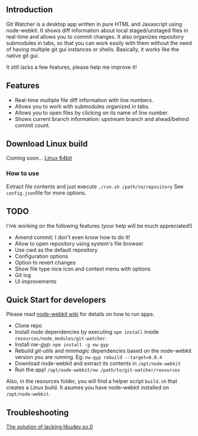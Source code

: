 ## Introduction

Git Watcher is a desktop app written in pure HTML and Javascript using node-webkit.
It shows diff information about local staged/unstaged files in real-time and allows you to commit changes.
It also organizes repository submodules in tabs, so that you can work easily with them without the need of having multiple git gui instances or shells.
Basically, it works like the native git gui.

It still lacks a few features, please help me improve it!

## Features

* Real-time multiple file diff information with line numbers.
* Allows you to work with submodules organized in tabs.
* Allows you to open files by clicking on its name of line number.
* Shows current branch information: upstream branch and ahead/behind commit count.

## Download Linux build

Coming soon...
[Linux 64bit](https://www.dropbox.com/s/vcvbd18zjnz180q/git-watcher-linux-x64.tar.gz)

### How to use

Extract file contents and just execute `./run.sh /path/to/repository`
See `config.json`file for more options.

## TODO 

I'mk working on the following features
(your help will be much appreciated!)

* Amend commit: I don't even know how to do it!
* Allow to open repository using system's file browser
* Use cwd as the default repository
* Configuration options
* Option to revert changes
* Show file type nice icon and context menu with options
* Git log
* UI improvements

## Quick Start for developers

Please read [node-webkit wiki](https://github.com/rogerwang/node-webkit/wiki) for details on how to run apps.

* Clone repo 
* Install node dependencies by executing `npm install` inside `resources/node_modules/git-watcher`.
* Install *nw-gyp*: `npm install -g nw-gyp`
* Rebuild *git-utils* and *mmmagic* dependencies based on the node-webkit version you are running. Eg: `nw-gyp rebuild --target=0.8.4`
* Download node-webkit and extract its contents in `/opt/node-webkit`
* Run the app! `/opt/node-webkit/nw /path/to/git-watcher/resources`

Also, in the resources folder, you will find a helper script `build.sh` that creates a Linux build. It asumes you have node-webkit installed on `/opt/node-webkit`.

## Troubleshooting

[The solution of lacking libudev.so.0](https://github.com/rogerwang/node-webkit/wiki/The-solution-of-lacking-libudev.so.0)
